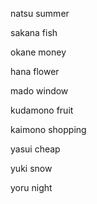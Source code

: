 
natsu
summer

sakana
fish


okane
money

hana
flower

mado 
window


kudamono 
fruit

kaimono
shopping

yasui
cheap

yuki
snow

yoru
night
